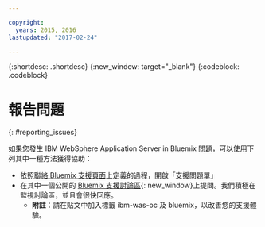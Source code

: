 ```yaml
---

copyright:
  years: 2015, 2016
lastupdated: "2017-02-24"

---
```


{:shortdesc: .shortdesc}
{:new_window: target="_blank"}
{:codeblock: .codeblock}

# 報告問題
{: #reporting_issues}

如果您發生 IBM WebSphere Application Server in Bluemix 問題，可以使用下列其中一種方法獲得協助：

* 依照[聯絡 Bluemix 支援頁面](/docs/support/index.html#contacting-support)上定義的過程，開啟「支援問題單」
* 在其中一個公開的 [Bluemix 支援討論區](https://developer.ibm.com/bluemix/support/){: new_window}上提問。我們積極在監視討論區，並且會很快回應。
  * **附註**：請在貼文中加入標籤 ibm-was-oc 及 bluemix，以改善您的支援體驗。
